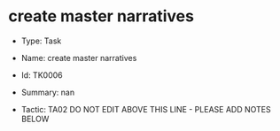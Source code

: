 # create master narratives

* Type: Task

* Name: create master narratives

* Id: TK0006

* Summary: nan

* Tactic: TA02
DO NOT EDIT ABOVE THIS LINE - PLEASE ADD NOTES BELOW